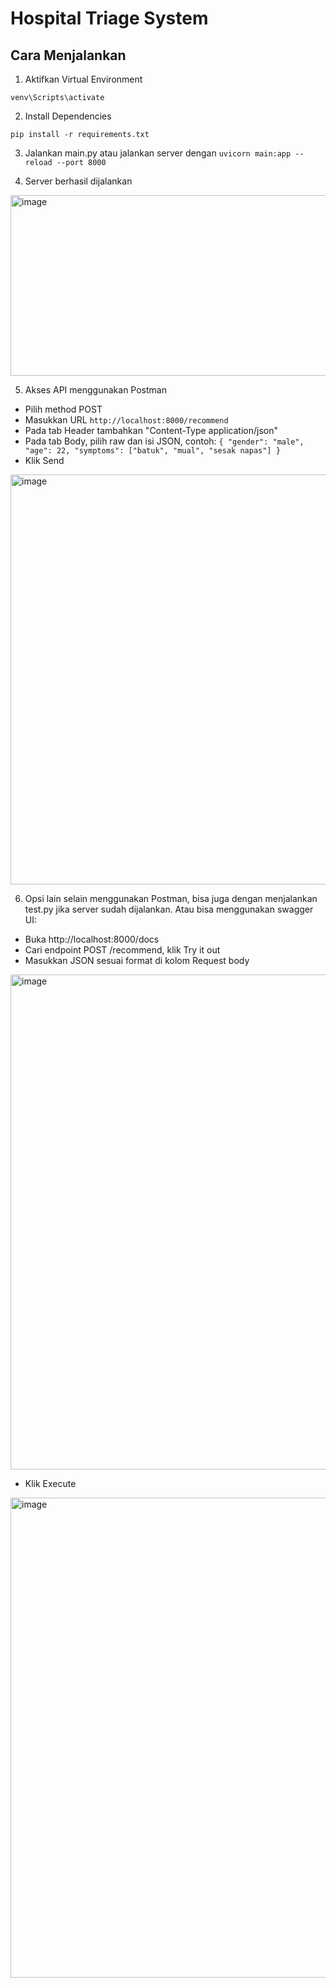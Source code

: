 # Hospital Triage System

## Cara Menjalankan

1. Aktifkan Virtual Environment
 
`venv\Scripts\activate`

2. Install Dependencies

`pip install -r requirements.txt`

3. Jalankan main.py atau jalankan server dengan `uvicorn main:app --reload --port 8000`
 
4. Server berhasil dijalankan
 
<img width="741" height="289" alt="image" src="https://github.com/user-attachments/assets/ef626ceb-b044-4226-aa0f-8f1b006e52ad" />

5. Akses API menggunakan Postman
- Pilih method POST
- Masukkan URL `http://localhost:8000/recommend`
- Pada tab Header tambahkan "Content-Type    application/json"
- Pada tab Body, pilih raw dan isi JSON, contoh:
  `{
  "gender": "male",
  "age": 22,
  "symptoms": ["batuk", "mual", "sesak napas"]
}`
- Klik Send
 
<img width="1367" height="656" alt="image" src="https://github.com/user-attachments/assets/92c39eb2-5a5e-4195-a22f-64e646734d9f" />

6. Opsi lain selain menggunakan Postman, bisa juga dengan menjalankan test.py jika server sudah dijalankan. Atau bisa menggunakan swagger UI:
- Buka http://localhost:8000/docs
- Cari endpoint POST /recommend, klik Try it out
- Masukkan JSON sesuai format di kolom Request body
 
<img width="1801" height="792" alt="image" src="https://github.com/user-attachments/assets/e9836487-e8f9-4a68-b599-2723ea785a12" />

- Klik Execute
 
<img width="1800" height="768" alt="image" src="https://github.com/user-attachments/assets/88062bda-cfd0-475b-a53d-09998295ca12" />
 
 
   

  
 
